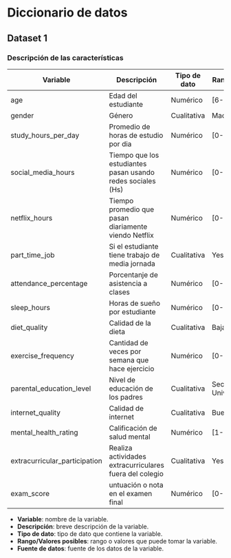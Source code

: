 # Diccionario de datos

## Dataset 1


### Descripción de las características

| Variable | Descripción | Tipo de dato | Rango/Valores posibles |
| --- | --- | --- | --- |
| age | Edad del estudiante | Numérico | [6-18] |
| gender | Género | Cualitativa | Maculino/Femenino/Otro |
| study_hours_per_day | Promedio de horas de estudio por dia | Numérico | [0-24] |
| social_media_hours | Tiempo que los estudiantes pasan usando redes sociales (Hs) | Numérico | [0-24] |
| netflix_hours | Tiempo promedio que pasan diariamente viendo Netflix | Numérico | [0-24] |
| part_time_job | Si el estudiante tiene trabajo de media jornada | Cualitativa | Yes-No |
| attendance_percentage | Porcentanje de asistencia a clases | Numérico | [0-100] |
| sleep_hours | Horas de sueño por estudiante | Numérico | [0-24] |
| diet_quality | Calidad de la dieta | Cualitativa | Baja-Media-Buena |
| exercise_frequency | Cantidad de veces por semana que hace ejercicio | Numérico | [0-100] |
| parental_education_level | Nivel de educación de los padres | Cualitativa | Secundario-Universitario-Otro |
| internet_quality | Calidad de internet | Cualitativa | Bueno-Promedio-Otro |
| mental_health_rating | Calificación de salud mental | Numérico | [1-10] |
| extracurricular_participation | Realiza actividades extracurriculares fuera del colegio | Cualitativa | Yes-No |
| exam_score | untuación o nota en el examen final | Numérico | [0-100] |

- **Variable**: nombre de la variable.
- **Descripción**: breve descripción de la variable.
- **Tipo de dato**: tipo de dato que contiene la variable.
- **Rango/Valores posibles**: rango o valores que puede tomar la variable.
- **Fuente de datos**: fuente de los datos de la variable.

